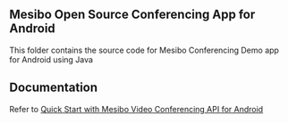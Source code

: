 ## Mesibo Open Source Conferencing App for Android 
This folder contains the source code for Mesibo Conferencing Demo app for Android using Java 

## Documentation
Refer to [Quick Start with Mesibo Video Conferencing API for Android](https://mesibo.com/documentation/api/conferencing/android/) 
